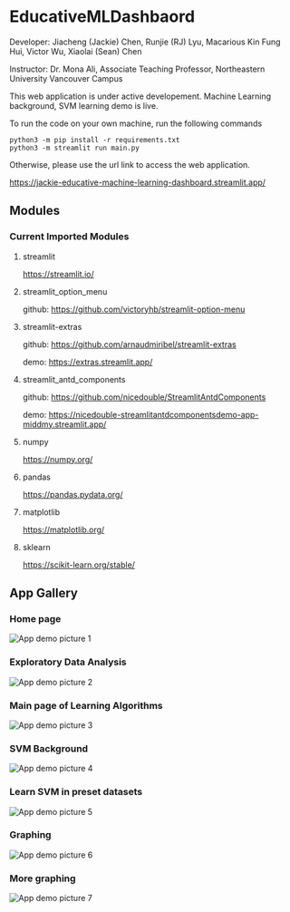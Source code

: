 # EducativeMLDashbaord

Developer: Jiacheng (Jackie) Chen, Runjie (RJ) Lyu, Macarious Kin Fung Hui, Victor Wu, Xiaolai (Sean) Chen

Instructor: Dr. Mona Ali, Associate Teaching Professor, Northeastern University Vancouver Campus

This web application is under active developement. Machine Learning background, SVM learning demo is live.

To run the code on your own machine, run the following commands
```
python3 -m pip install -r requirements.txt
python3 -m streamlit run main.py
```

Otherwise, please use the url link to access the web application.

https://jackie-educative-machine-learning-dashboard.streamlit.app/

## Modules

### Current Imported Modules
1. streamlit 

    https://streamlit.io/
2. streamlit_option_menu 
    
    github: https://github.com/victoryhb/streamlit-option-menu
3. streamlit-extras
    
    github: https://github.com/arnaudmiribel/streamlit-extras
    
    demo: https://extras.streamlit.app/
4. streamlit_antd_components 
    
    github: https://github.com/nicedouble/StreamlitAntdComponents
    
    demo: https://nicedouble-streamlitantdcomponentsdemo-app-middmy.streamlit.app/
5. numpy
   
   https://numpy.org/
6. pandas
   
   https://pandas.pydata.org/
7. matplotlib
   
   https://matplotlib.org/
8. sklearn
   
   https://scikit-learn.org/stable/

## App Gallery
### Home page

![App demo picture 1](res/appDemo1.png)

### Exploratory Data Analysis

![App demo picture 2](res/appDemo2.png)

### Main page of Learning Algorithms

![App demo picture 3](res/appDemo3.png)

### SVM Background

![App demo picture 4](res/appDemo4.png)

### Learn SVM in preset datasets

![App demo picture 5](res/appDemo5.png)

### Graphing

![App demo picture 6](res/appDemo6.png)

### More graphing

![App demo picture 7](res/appDemo7.png)
